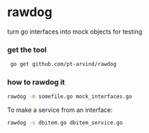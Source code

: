 rawdog
======
turn go interfaces into mock objects for testing


### get the tool
```bash
 go get github.com/pt-arvind/rawdog
 ```

### how to rawdog it

```bash
rawdog -m somefile.go mock_interfaces.go

```

To make a service from an interface:
```bash
rawdog -s dbitem.go dbitem_service.go

```
